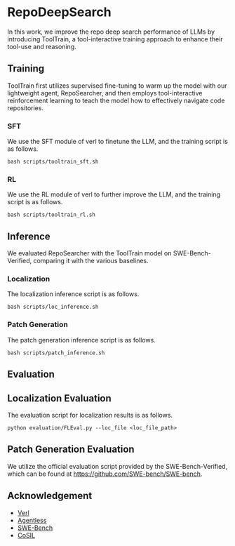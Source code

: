 # RepoDeepSearch
In this work, we improve the repo deep search performance of LLMs  by introducing ToolTrain, a tool-interactive training approach to enhance their tool-use and reasoning.  

## Training
ToolTrain first utilizes supervised fine-tuning to warm up the model with our lightweight agent, RepoSearcher, and then employs tool-interactive reinforcement learning to teach the model how to effectively navigate code repositories.
### SFT
We use the SFT module of verl to finetune the LLM, and the training script is as follows.
```
bash scripts/tooltrain_sft.sh
```
### RL
We use the RL module of verl to further improve the LLM, and the training script is as follows.
```
bash scripts/tooltrain_rl.sh
```

## Inference
We evaluated RepoSearcher with the ToolTrain model on SWE-Bench-Verified, comparing it with the various baselines.
### Localization
The localization inference script is as follows.
```
bash scripts/loc_inference.sh
```

### Patch Generation
The patch generation inference script is as follows.
```
bash scripts/patch_inference.sh
```

## Evaluation

## Localization Evaluation
The evaluation script for localization results is as follows.
```
python evaluation/FLEval.py --loc_file <loc_file_path>
```

## Patch Generation Evaluation
We utilize the official evaluation script provided by the SWE-Bench-Verified, which can be found at https://github.com/SWE-bench/SWE-bench.

## Acknowledgement
* [Verl](https://github.com/volcengine/verl)
* [Agentless](https://github.com/OpenAutoCoder/Agentless/tree/main)
* [SWE-Bench](https://github.com/swe-bench/SWE-bench.git)
* [CoSIL](https://github.com/ZhonghaoJiang/CoSIL)